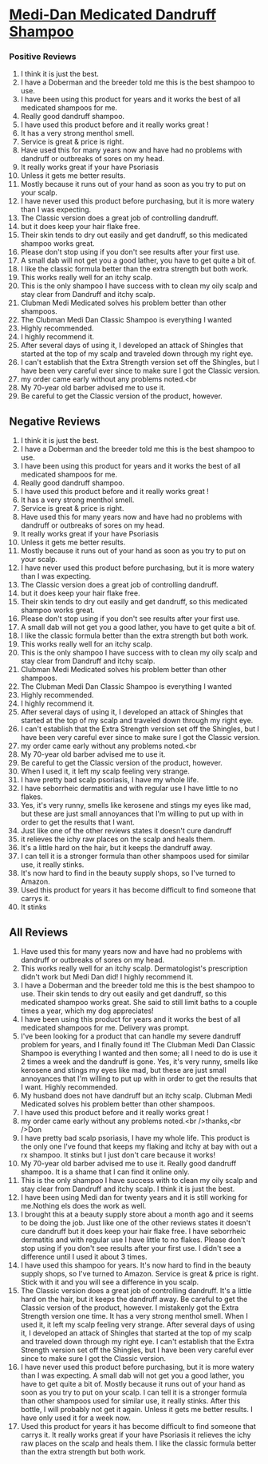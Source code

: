 # [Medi-Dan Medicated Dandruff Shampoo](https://products.checkmycream.com/products/Medi-Dan-Medicated-Dandruff-Shampoo.html)

### Positive Reviews

<ol>
      <li>I think it is just the best.</li>
      <li>I have a Doberman and the breeder told me this is the best shampoo to use.  </li>
      <li>I have been using this product for years and it works the best of all medicated shampoos for me.</li>
      <li>Really good dandruff shampoo.</li>
      <li>I have used this product before and it really works great !</li>
      <li>It has a very strong menthol smell.  </li>
      <li>Service is great &amp; price is right.</li>
      <li>Have used this for many years now and have had no problems with dandruff or outbreaks of sores on my head.</li>
      <li>It really works great if your have Psoriasis</li>
      <li>Unless it gets me better results.</li>
      <li>Mostly because it runs out of your hand as soon as you try to put on your scalp.</li>
      <li>I have never used this product before purchasing, but it is more watery than I was expecting.</li>
      <li>The Classic version does a great job of controlling dandruff.  </li>
      <li>but it does keep your hair flake free.  </li>
      <li>Their skin tends to dry out easily and get dandruff, so this medicated shampoo works great.  </li>
      <li>Please don&#x27;t stop using if you don&#x27;t see results after your first use.</li>
      <li>A small dab will not get you a good lather, you have to get quite a bit of.</li>
      <li>I like the classic formula better than the extra strength but both work.</li>
      <li>This works really well for an itchy scalp.  </li>
      <li>This is the only shampoo I have success with to clean my oily scalp and stay clear from Dandruff and itchy scalp.  </li>
      <li>Clubman Medi  Medicated solves his problem better than other shampoos.</li>
      <li>The Clubman Medi Dan Classic Shampoo is everything I wanted</li>
      <li>Highly recommended.</li>
      <li>I highly recommend it.</li>
      <li>After several days of using it, I developed an attack of Shingles that started at the top of my scalp and traveled down through my right eye.  </li>
      <li>I can&#x27;t establish that the Extra Strength version set off the Shingles, but I have been very careful ever since to make sure I got the Classic version.</li>
      <li>my order came early without any problems noted.&lt;br</li>
      <li>My 70-year old barber advised me to use it.</li>
      <li>Be careful to get the Classic version of the product, however.  </li>
</ol>


<h2>Negative Reviews</h2>
<ol>
<li> I think it is just the best.</li>
<li> I have a Doberman and the breeder told me this is the best shampoo to use.  </li>
<li> I have been using this product for years and it works the best of all medicated shampoos for me.</li>
<li> Really good dandruff shampoo.</li>
<li> I have used this product before and it really works great !</li>
<li> It has a very strong menthol smell.  </li>
<li> Service is great &amp; price is right.</li>
<li> Have used this for many years now and have had no problems with dandruff or outbreaks of sores on my head.</li>
<li> It really works great if your have Psoriasis</li>
<li> Unless it gets me better results.</li>
<li> Mostly because it runs out of your hand as soon as you try to put on your scalp.</li>
<li> I have never used this product before purchasing, but it is more watery than I was expecting.</li>
<li> The Classic version does a great job of controlling dandruff.  </li>
<li> but it does keep your hair flake free.  </li>
<li> Their skin tends to dry out easily and get dandruff, so this medicated shampoo works great.  </li>
<li> Please don&#x27;t stop using if you don&#x27;t see results after your first use.</li>
<li> A small dab will not get you a good lather, you have to get quite a bit of.</li>
<li> I like the classic formula better than the extra strength but both work.</li>
<li> This works really well for an itchy scalp.  </li>
<li> This is the only shampoo I have success with to clean my oily scalp and stay clear from Dandruff and itchy scalp.  </li>
<li> Clubman Medi  Medicated solves his problem better than other shampoos.</li>
<li> The Clubman Medi Dan Classic Shampoo is everything I wanted</li>
<li> Highly recommended.</li>
<li> I highly recommend it.</li>
<li> After several days of using it, I developed an attack of Shingles that started at the top of my scalp and traveled down through my right eye.  </li>
<li> I can&#x27;t establish that the Extra Strength version set off the Shingles, but I have been very careful ever since to make sure I got the Classic version.</li>
<li> my order came early without any problems noted.&lt;br</li>
<li> My 70-year old barber advised me to use it.</li>
<li> Be careful to get the Classic version of the product, however.  </li>
<li> When I used it, it left my scalp feeling very strange.  </li>
<li> I have pretty bad scalp psoriasis, I have my whole life.</li>
<li> I have seborrheic dermatitis and with regular use I have little to no flakes.</li>
<li> Yes, it&#x27;s very runny, smells like kerosene and stings my eyes like mad, but these are just small annoyances that I&#x27;m willing to put up with in order to get the results that I want.</li>
<li> Just like one of the other reviews states it doesn&#x27;t cure dandruff</li>
<li> it relieves the ichy raw places on the scalp and heals them.</li>
<li> It&#x27;s a little hard on the hair, but it keeps the dandruff away.  </li>
<li> I can tell it is a stronger formula than other shampoos used for similar use, it really stinks.</li>
<li> It&#x27;s now hard to find in the beauty supply shops, so I&#x27;ve turned to Amazon.</li>
<li> Used this product for years it has become difficult to find someone that carrys it.</li>
<li> It stinks</li>
</ol>

<h2>All Reviews</h2>

<ol>
    <li> Have used this for many years now and have had no problems with dandruff or outbreaks of sores on my head.</li>
    <li> This works really well for an itchy scalp.  Dermatologist&#x27;s prescription didn&#x27;t work but Medi Dan did!  I highly recommend it.</li>
    <li> I have a Doberman and the breeder told me this is the best shampoo to use.  Their skin tends to dry out easily and get dandruff, so this medicated shampoo works great.  She said to still limit baths to a couple times a year, which my dog appreciates!</li>
    <li> I have been using this product for years and it works the best of all medicated shampoos for me. Delivery was prompt.</li>
    <li> I&#x27;ve been looking for a product that can handle my severe dandruff problem for years, and I finally found it! The Clubman Medi Dan Classic Shampoo is everything I wanted and then some; all I need to do is use it 2 times a week and the dandruff is gone. Yes, it&#x27;s very runny, smells like kerosene and stings my eyes like mad, but these are just small annoyances that I&#x27;m willing to put up with in order to get the results that I want. Highly recommended.</li>
    <li> My husband does not have dandruff but an itchy scalp.  Clubman Medi  Medicated solves his problem better than other shampoos.</li>
    <li> I have used this product before and it really works great !</li>
    <li> my order came early without any problems noted.&lt;br /&gt;thanks,&lt;br /&gt;Don</li>
    <li> I have pretty bad scalp psoriasis, I have my whole life. This product is the only one I&#x27;ve found that keeps my flaking and itchy at bay with out a rx shampoo. It stinks but I just don&#x27;t care because it works!</li>
    <li> My 70-year old barber advised me to use it. Really good dandruff shampoo. It is a shame that I can find it online only.</li>
    <li> This is the only shampoo I have success with to clean my oily scalp and stay clear from Dandruff and itchy scalp.  I think it is just the best.</li>
    <li> I have been using Medi dan for twenty years and it is still working for me.Nothing els does the work as well.</li>
    <li> I brought this at a beauty supply store about a month ago and it seems to be doing the job.  Just like one of the other reviews states it doesn&#x27;t cure dandruff but it does keep your hair flake free.  I have seborrheic dermatitis and with regular use I have little to no flakes. Please don&#x27;t stop using if you don&#x27;t see results after your first use. I didn&#x27;t see a difference until I used it about 3 times.</li>
    <li> I have used this shampoo for years. It&#x27;s now hard to find in the beauty supply shops, so I&#x27;ve turned to Amazon. Service is great &amp; price is right. Stick with it and you will see a difference in you scalp.</li>
    <li> The Classic version does a great job of controlling dandruff.  It&#x27;s a little hard on the hair, but it keeps the dandruff away.  Be careful to get the Classic version of the product, however.  I mistakenly got the Extra Strength version one time.  It has a very strong menthol smell.  When I used it, it left my scalp feeling very strange.  After several days of using it, I developed an attack of Shingles that started at the top of my scalp and traveled down through my right eye.  I can&#x27;t establish that the Extra Strength version set off the Shingles, but I have been very careful ever since to make sure I got the Classic version.</li>
    <li> I have never used this product before purchasing, but it is more watery than I was expecting. A small dab will not get you a good lather, you have to get quite a bit of. Mostly because it runs out of your hand as soon as you try to put on your scalp. I can tell it is a stronger formula than other shampoos used for similar use, it really stinks. After this bottle, I will probably not get it again. Unless it gets me better results. I have only used it for a week now.</li>
    <li> Used this product for years it has become difficult to find someone that carrys it. It really works great if your have Psoriasis it relieves the ichy raw places on the scalp and heals them. I like the classic formula better than the extra strength but both work.</li>
</ol>




